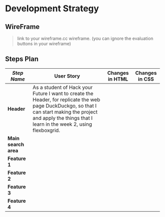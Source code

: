 # Development Strategy

## WireFrame

> link to your wireframe.cc wireframe. (you can ignore the evaluation buttons in your wireframe)

## Steps Plan


| _Step Name_ | User Story | Changes in HTML | Changes in CSS |
| --- | --- | --- | --- |
| __Header__ | As a student of Hack your Future I want to create the Header, for replicate the web page DuckDuckgo, so that I can start making the project and apply the things that I learn in the week 2, using flexboxgrid. |  | |
| __Main search area__ | |  |  |
| __Feature 1__ | |  |  |
| __Feature 2__ | |  |  |
| __Feature 3__ | |  |  |
| __Feature 4__ | |  |  |



